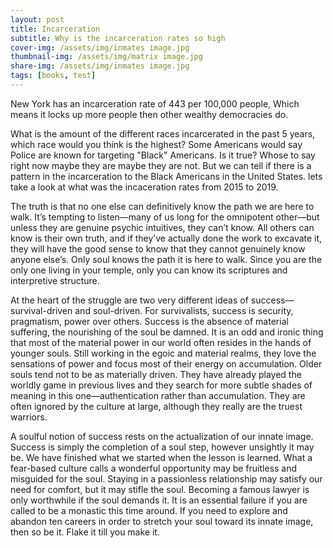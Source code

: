 ```yaml
---
layout: post
title: Incarceration
subtitle: Why is the incarceration rates so high
cover-img: /assets/img/inmates image.jpg
thumbnail-img: /assets/img/matrix image.jpg
share-img: /assets/img/inmates image.jpg
tags: [books, test]
---
```


New York has an incarceration rate of 443 per 100,000 people, Which means it locks up more people then other wealthy democracies do.

What is the amount of the different races incarcerated in the past 5 years, which race would you think is the highest? Some Americans would say Police are known for targeting "Black" Americans. Is it true? Whose to say right now maybe they are maybe they are not. But we can tell if there is a pattern in the incarceration to the Black Americans in the United States. lets take a look at what was the incaceration rates from 2015 to 2019.

The truth is that no one else can definitively know the path we are here to walk. It’s tempting to listen—many of us long for the omnipotent other—but unless they are genuine psychic intuitives, they can’t know. All others can know is their own truth, and if they’ve actually done the work to excavate it, they will have the good sense to know that they cannot genuinely know anyone else’s. Only soul knows the path it is here to walk. Since you are the only one living in your temple, only you can know its scriptures and interpretive structure.

At the heart of the struggle are two very different ideas of success—survival-driven and soul-driven. For survivalists, success is security, pragmatism, power over others. Success is the absence of material suffering, the nourishing of the soul be damned. It is an odd and ironic thing that most of the material power in our world often resides in the hands of younger souls. Still working in the egoic and material realms, they love the sensations of power and focus most of their energy on accumulation. Older souls tend not to be as materially driven. They have already played the worldly game in previous lives and they search for more subtle shades of meaning in this one—authentication rather than accumulation. They are often ignored by the culture at large, although they really are the truest warriors.

A soulful notion of success rests on the actualization of our innate image. Success is simply the completion of a soul step, however unsightly it may be. We have finished what we started when the lesson is learned. What a fear-based culture calls a wonderful opportunity may be fruitless and misguided for the soul. Staying in a passionless relationship may satisfy our need for comfort, but it may stifle the soul. Becoming a famous lawyer is only worthwhile if the soul demands it. It is an essential failure if you are called to be a monastic this time around. If you need to explore and abandon ten careers in order to stretch your soul toward its innate image, then so be it. Flake it till you make it.
